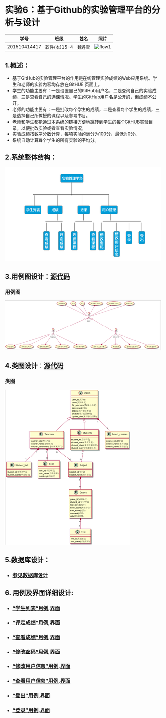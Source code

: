 
# 实验6：基于Github的实验管理平台的分析与设计
|学号|班级|姓名|照片|
|:-------:|:-------------: | :----------:|:---:|
|201510414417|软件(本)15-4|魏丹雪|![flow1](../myself.jpg)|

## 1.概述：
- 基于GitHub的实验管理平台的作用是在线管理实验成绩的Web应用系统。学生和老师的实验内容均存放在GitHUB
页面上。
- 学生的功能主要有：一是设置自己的GitHub用户名，二是查询自己的实验成绩，三是查看自己的选课情况。学生的GitHub用户名是公开的，但成绩不公开。
- 老师的功能主要有：一是批改每个学生的成绩，二是查看每个学生的成绩，三是选择自己所教授的课程以及参考书目。
- 老师和学生都能通过本系统的链接方便地跳转到学生的每个GitHUB实验目录，以便批改实验或者查看实验情况。
- 实验成绩按数字分数计算，每项实验的满分为100分，最低为0分。
- 系统自动计算每个学生的所有实验的平均分。

## 2.系统整体结构：
![usecase](系统总体结构.png)

## 3.用例图设计：[源代码](src/user_case.puml)
### 用例图
![usecase](实验六_用例图.PNG)

## 4.类图设计：[源代码](src/test_manage_class.puml)
### 类图
![usecase](类图.png)

## 5.数据库设计：
- ### [参见数据库设计](./数据库设计.md)

## 6. 用例及界面详细设计:
- ### [“学生列表”用例](./用例/学生列表.md),[界面](https://zwdbox.github.io/is_analysis/test6/ui/index.html)
- ### [“评定成绩”用例](./用例/评定成绩.md),[界面](https://zwdbox.github.io/is_analysis/test6/ui/评定成绩.html)
- ### [“查看成绩”用例](./用例/查看成绩.md),[界面](https://zwdbox.github.io/is_analysis/test6/ui/查看成绩.html)
- ### [“修改密码”用例](./用例/修改密码.md),[界面](https://zwdbox.github.io/is_analysis/test6/ui/顶部菜单.html)
- ### [“修改用户信息”用例](./用例/修改用户信息.md),[界面](https://zwdbox.github.io/is_analysis/test6/ui/顶部菜单.html)
- ### [“查看用户信息”用例](./用例/查看用户信息.md),[界面](https://zwdbox.github.io/is_analysis/test6/ui/顶部菜单.html)
- ### [“登出”用例](./用例/登出.md),[界面](https://zwdbox.github.io/is_analysis/test6/ui/顶部菜单.html)
- ### [“登录”用例](./用例/登录.md),[界面](https://zwdbox.github.io/is_analysis/test6/ui/登录.html)

